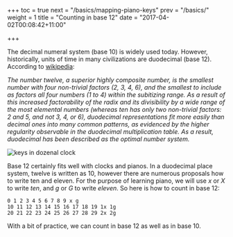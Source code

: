 +++
toc = true
next = "/basics/mapping-piano-keys"
prev = "/basics/"
weight = 1
title = "Counting in base 12"
date = "2017-04-02T00:08:42+11:00"

+++

The decimal numeral system (base 10) is widely used today. However, historically, units of time in many civilizations are duodecimal (base 12). According to [wikipedia](https://en.wikipedia.org/wiki/Duodecimal):

_The number twelve, a superior highly composite number, is the smallest number with four non-trivial factors (2, 3, 4, 6), and the smallest to include as factors all four numbers (1 to 4) within the subitizing range. As a result of this increased factorability of the radix and its divisibility by a wide range of the most elemental numbers (whereas ten has only two non-trivial factors: 2 and 5, and not 3, 4, or 6), duodecimal representations fit more easily than decimal ones into many common patterns, as evidenced by the higher regularity observable in the duodecimal multiplication table. As a result, duodecimal has been described as the optimal number system._

![keys in dozenal clock](https://upload.wikimedia.org/wikipedia/commons/thumb/1/11/Keys_in_dozenal_clock.svg/500px-Keys_in_dozenal_clock.svg.png)

Base 12 certainly fits well with clocks and pianos. In a duodecimal place system, twelve is written as 10, however there are numerous proposals how to write ten and eleven. For the purpose of learning piano, we will use _x_ or _X_ to write _ten_, and _g_ or _G_ to write _eleven_. So here is how to count in base 12:

~~~~
0 1 2 3 4 5 6 7 8 9 x g
10 11 12 13 14 15 16 17 18 19 1x 1g
20 21 22 23 24 25 26 27 28 29 2x 2g
~~~~

With a bit of practice, we can count in base 12 as well as in base 10.